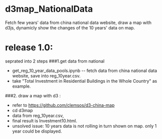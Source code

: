 # d3map_NationalData
Fetch few years' data from china national data website, draw a map with d3js, dynamicly show the changes of the 10 years' data on map.

# release 1.0:

seprated into 2 steps
###1.get data from national
  - get_reg_10_year_data_pools.ipynb  -- fetch data from china national data website, save into reg_10year.csv.
  - take "Total Investment in Residential Buildings in the Whole Country" as example.

###2. draw a map with d3 : 
  - refer to https://github.com/clemsos/d3-china-map 
  - cd d3map
  - data from reg_10year.csv, 
  - final result is  Investment10.html.
  - unsolved issue: 10 years data is not rolling in turn shown on map. only 1 year could be displayed.


